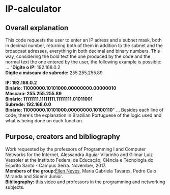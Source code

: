 # IP-calculator
## Overall explanation
This code requests the user to enter an IP adress and a subnet mask, both in decimal number, returning both of them in addition to the subnet and the broadcast adresses, everything in both decimal and binary numbers. This way, considering the bold text the one produced by the code and the normal text the one entered by the user, the following example is possible:
...
"<b>Digite o IP:</b> 192.168.0.2</br>
<b>Digite a máscara de subrede:</b> 255.255.255.89</br>

<b>IP: 192.168.0.2
</br>Binário: 11000000.10101000.00000000.00000010
</br>Máscara: 255.255.255.89
</br>Binário: 11111111.11111111.11111111.01011001
</br>Subrede: 192.168.0.0
</br>Binário: 11000000.10101000.00000000.10100110</b>"
...
Besides each line of code, there's the explanation in Brazilian Portuguese of the logic used and what is being done on each function.

## Purpose, creators and bibliography
Work requested by the professors of Programming I and Computer Networks for the Internet, Alessandra Aguiar Vilarinho and Gilmar Luiz Vassoler at the Instituto Federal de Educação, Ciência e Tecnologia do Espírito Santo - Campus Serra. November, 2017.</br>
<b>Members of the group:</b>[Éllen Neves](https://github.com/Eosn), Maria Gabriela Tavares, Pedro Caio Miranda and Sidenir Junior.</br>
<b>Bibliography:</b> [this video](https://www.youtube.com/watch?v=mrbG8B6Gqfs&feature=youtu.be) and professors in the programming and networking subjects.
